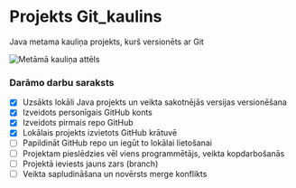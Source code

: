 # Projekts Git_kaulins
Java metama kauliņa projekts, kurš versionēts ar Git

![Metāmā kauliņa attēls](https://upload.wikimedia.org/wikipedia/commons/c/c4/2-Dice-Icon.svg)

### **Darāmo darbu saraksts**
- [x] Uzsākts lokāli Java projekts un veikta sakotnējās versijas versionēšana
- [x] Izveidots personīgais GitHub konts
- [x] Izveidots pirmais repo GitHub
- [x] Lokālais projekts izvietots GitHub krātuvē
- [ ] Papildināt GitHub repo un iegūt to lokālai lietošanai
- [ ] Projektam pieslēdzies vēl viens programmētājs, veikta kopdarbošanās
- [ ] Projektā ieviests jauns zars (branch)
- [ ] Veikta sapludināšana un novērsts merge konflikts
